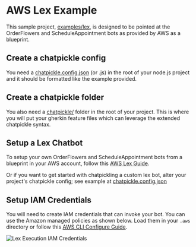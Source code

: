 # AWS Lex Example

This sample project, [examples/lex](./), is designed to be pointed at the OrderFlowers and ScheduleAppointment bots as provided by AWS as a blueprint.

## Create a chatpickle config

You need a [chatpickle.config.json](chatpickle.config.json) (or .js) in the root of your node.js project and it should be formatted like the example provided.

## Create a chatpickle folder
You also need a [chatpickle/](chatpickle) folder in the root of your project.  This is where you will put your gherkin feature files which can leverage the extended chatpickle syntax.

## Setup a Lex Chatbot
To setup your own OrderFlowers and ScheduleAppointment bots from a blueprint in your AWS account, follow this [AWS Lex Guide](https://docs.aws.amazon.com/lex/latest/dg/gs-bp-create-bot.html).

Or if you want to get started with chatpickling a custom lex bot,  alter your project's chatpickle config; see example at [chatpickle.config.json](chatpickle.config.json) 

## Setup IAM Credentials
You will need to create IAM credentials that can invoke your bot. You can use the Amazon managed policies as shown below. Load them in your `.aws` directory or follow this [AWS CLI Configure Guide](https://docs.aws.amazon.com/cli/latest/userguide/cli-configure-files.html).

![Lex Execution IAM Credentials](https://miro.medium.com/max/750/0*m55m6A95OcpcFRDa.png)
